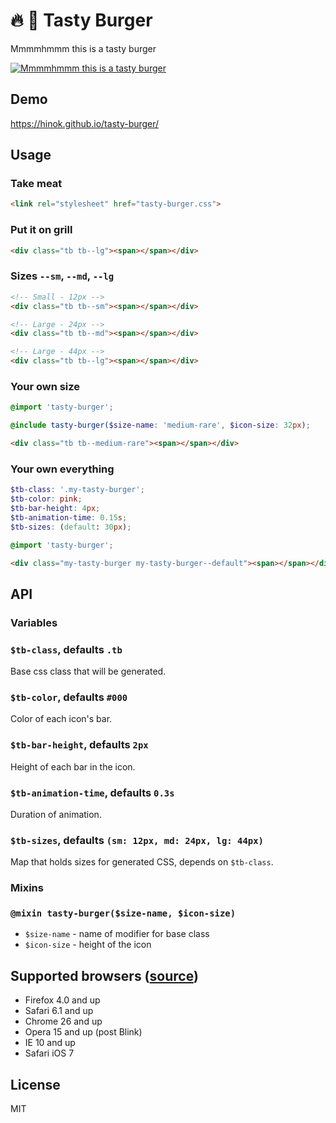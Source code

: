 # :fire: :hamburger: Tasty Burger

Mmmmhmmm this is a tasty burger

[![Mmmmhmmm this is a tasty burger](http://i.imgur.com/g6Oltok.gif)](https://www.youtube.com/watch?v=Mnb_3ibUp38&t=54 "Mmmmhmmm this is a tasty burger")

## Demo

<https://hinok.github.io/tasty-burger/>

## Usage

### Take meat

```html
<link rel="stylesheet" href="tasty-burger.css">
```

### Put it on grill

```html
<div class="tb tb--lg"><span></span></div>
```

### Sizes `--sm`, `--md`, `--lg`

```html
<!-- Small - 12px -->
<div class="tb tb--sm"><span></span></div>

<!-- Large - 24px -->
<div class="tb tb--md"><span></span></div>

<!-- Large - 44px -->
<div class="tb tb--lg"><span></span></div>
```

### Your own size

```scss
@import 'tasty-burger';

@include tasty-burger($size-name: 'medium-rare', $icon-size: 32px);
```

```html
<div class="tb tb--medium-rare"><span></span></div>
```

### Your own everything

```scss
$tb-class: '.my-tasty-burger';
$tb-color: pink;
$tb-bar-height: 4px;
$tb-animation-time: 0.15s;
$tb-sizes: (default: 30px);

@import 'tasty-burger';
```

```html
<div class="my-tasty-burger my-tasty-burger--default"><span></span></div>
```

## API

### Variables

### `$tb-class`, defaults `.tb`

Base css class that will be generated.

### `$tb-color`, defaults `#000`

Color of each icon's bar.

### `$tb-bar-height`, defaults `2px`

Height of each bar in the icon.

### `$tb-animation-time`, defaults `0.3s`

Duration of animation.

### `$tb-sizes`, defaults `(sm: 12px, md: 24px, lg: 44px)`

Map that holds sizes for generated CSS, depends on `$tb-class`.

### Mixins

### `@mixin tasty-burger($size-name, $icon-size)`

- `$size-name` - name of modifier for base class
- `$icon-size` - height of the icon

## Supported browsers ([source](https://css-tricks.com/transitions-and-animations-on-css-generated-content/))

- Firefox 4.0 and up
- Safari 6.1 and up
- Chrome 26 and up
- Opera 15 and up (post Blink)
- IE 10 and up
- Safari iOS 7

## License

MIT
